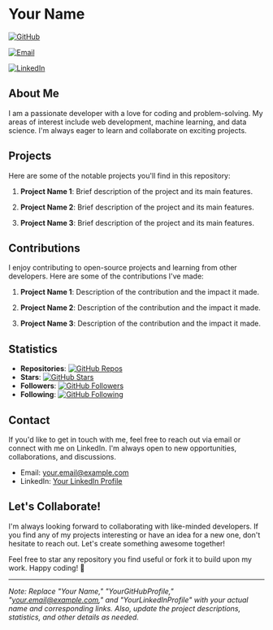 

<!--
**gauravraoj/gauravraoj** is a ✨ _special_ ✨ repository because its `README.md` (this file) appears on your GitHub profile.

Here are some ideas to get you started:

- 🔭 I’m currently working on ...
- 🌱 I’m currently learning ...
- 👯 I’m looking to collaborate on ...
- 🤔 I’m looking for help with ...
- 💬 Ask me about ...
- 📫 How to reach me: ...
- 😄 Pronouns: ...
- ⚡ Fun fact: ...
-->
# Your Name

[![GitHub](https://img.shields.io/badge/GitHub-YourGitHubProfile-blue?logo=github)](https://github.com/YourGitHubProfile)

[![Email](https://img.shields.io/badge/Email-your.email%40example.com-red?logo=gmail)](mailto:your.email@example.com)

[![LinkedIn](https://img.shields.io/badge/LinkedIn-YourLinkedInProfile-blue?logo=linkedin)](https://www.linkedin.com/in/yourprofile)

## About Me

I am a passionate developer with a love for coding and problem-solving. My areas of interest include web development, machine learning, and data science. I'm always eager to learn and collaborate on exciting projects.

## Projects

Here are some of the notable projects you'll find in this repository:

1. **Project Name 1**: Brief description of the project and its main features.

2. **Project Name 2**: Brief description of the project and its main features.

3. **Project Name 3**: Brief description of the project and its main features.

## Contributions

I enjoy contributing to open-source projects and learning from other developers. Here are some of the contributions I've made:

1. **Project Name 1**: Description of the contribution and the impact it made.

2. **Project Name 2**: Description of the contribution and the impact it made.

3. **Project Name 3**: Description of the contribution and the impact it made.

## Statistics

- **Repositories**: [![GitHub Repos](https://img.shields.io/badge/GitHub-XX%20Repositories-green)](https://github.com/YourGitHubProfile?tab=repositories)
- **Stars**: [![GitHub Stars](https://img.shields.io/badge/GitHub-XX%20Stars-yellow)](https://github.com/YourGitHubProfile/stars)
- **Followers**: [![GitHub Followers](https://img.shields.io/badge/GitHub-XX%20Followers-blue)](https://github.com/YourGitHubProfile?tab=followers)
- **Following**: [![GitHub Following](https://img.shields.io/badge/GitHub-XX%20Following-blue)](https://github.com/YourGitHubProfile?tab=following)

## Contact

If you'd like to get in touch with me, feel free to reach out via email or connect with me on LinkedIn. I'm always open to new opportunities, collaborations, and discussions.

- Email: your.email@example.com
- LinkedIn: [Your LinkedIn Profile](https://www.linkedin.com/in/yourprofile)

## Let's Collaborate!

I'm always looking forward to collaborating with like-minded developers. If you find any of my projects interesting or have an idea for a new one, don't hesitate to reach out. Let's create something awesome together!

Feel free to star any repository you find useful or fork it to build upon my work. Happy coding! 🚀

---
*Note: Replace "Your Name," "YourGitHubProfile," "your.email@example.com," and "YourLinkedInProfile" with your actual name and corresponding links. Also, update the project descriptions, statistics, and other details as needed.*

